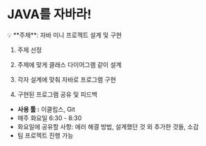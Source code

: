 # JAVA를 자바라!

<aside>
💡 **주제**: 자바 미니 프로젝트 설계 및 구현

1) 주제 선정

2) 주제에 맞게 클래스 다이어그램 같이 설계

3) 각자 설계에 맞춰 자바로 프로그램 구현

4) 구현된 프로그램 공유 및 피드백

- **사용 툴 :** 이클립스, Git
- 매주 화요일 6:30 - 8:30
- 화요일에 공유할 사항: 에러 해결 방법, 설계했던 것 외 추가한 것들, 소감
- 팀  프로젝트 진행 가능
</aside>
